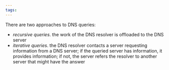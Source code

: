 ```yaml
---
tags:
---
```

There are two approaches to DNS queries:
- *recursive queries*. the work of the DNS resolver is offloaded to the DNS server
- *iterative queries*. the DNS resolver contacts a server requesting information from a DNS server; if the queried server has information, it provides information; if not, the server refers the resolver to another server that might have the answer